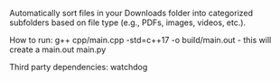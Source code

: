 Automatically sort files in your Downloads folder into categorized subfolders based on file type (e.g., PDFs, images, videos, etc.).

How to run:
g++ cpp/main.cpp -std=c++17 -o build/main.out - this will create a main.out
main.py

Third party dependencies:
watchdog